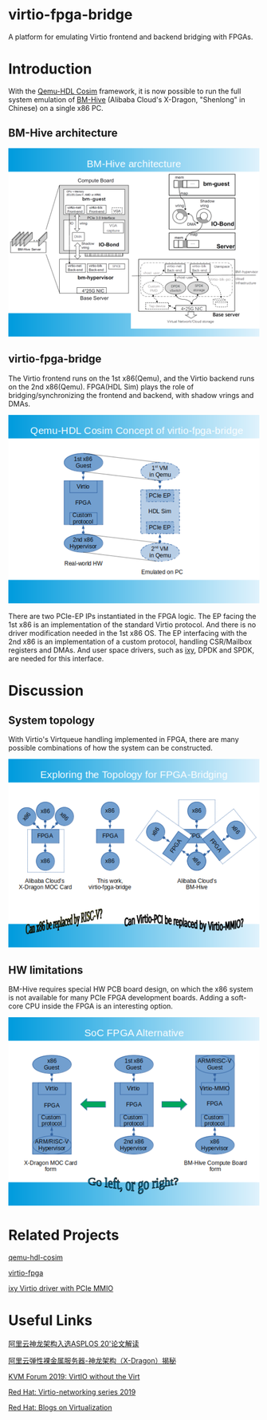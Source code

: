 # virtio-fpga-bridge
A platform for emulating Virtio frontend and backend bridging with FPGAs.

# Introduction
With the [Qemu-HDL Cosim](http://compas.cs.stonybrook.edu/projects/fpgacloud/vm-hdl-cosim/) framework, it is now possible to run the full system emulation of [BM-Hive](https://dl.acm.org/doi/10.1145/3373376.3378507) (Alibaba Cloud's X-Dragon, "Shenlong" in Chinese) on a single x86 PC.

## BM-Hive architecture
![BM-Hive architecture](./doc/bm-hive.png)

## virtio-fpga-bridge
The Virtio frontend runs on the 1st x86(Qemu), and the Virtio backend runs on the 2nd x86(Qemu). FPGA(HDL Sim) plays the role of bridging/synchronizing the frontend and backend, with shadow vrings and DMAs. 

![virtio-fpga-bridge architecture](./doc/qemu-hdl-cosim.png)

There are two PCIe-EP IPs instantiated in the FPGA logic. The EP facing the 1st x86 is an implementation of the standard Virtio protocol. And there is no driver modification needed in the 1st x86 OS. The EP interfacing with the 2nd x86 is an implementation of a custom protocol, handling CSR/Mailbox registers and DMAs. And user space drivers, such as [ixy](https://github.com/emmericp/ixy), DPDK and SPDK, are needed for this interface.

# Discussion
## System topology
With Virtio's Virtqueue handling implemented in FPGA, there are many possible combinations of how the system can be constructed.

![Topology comparison](./doc/fpga-bridging.png)

## HW limitations
BM-Hive requires special HW PCB board design, on which the x86 system is not available for many PCIe FPGA development boards. Adding a soft-core CPU inside the FPGA is an interesting option.

![SoC FPGA alternative](./doc/soc-option.png)

# Related Projects
[qemu-hdl-cosim](https://github.com/RSPwFPGAs/qemu-hdl-cosim)

[virtio-fpga](https://github.com/RSPwFPGAs/virtio-fpga)

[ixy Virtio driver with PCIe MMIO](https://github.com/RSPwFPGAs/ixy)

# Useful Links
[阿里云神龙架构入选ASPLOS 20'论文解读](https://developer.aliyun.com/article/750344)

[阿里云弹性裸金属服务器-神龙架构（X-Dragon）揭秘](https://developer.aliyun.com/article/594276)

[KVM Forum 2019: VirtIO without the Virt](https://kvmforum2019.sched.com/event/TmxF/virtio-without-the-virt-towards-implementations-in-hardware-michael-tsirkin-red-hat)

[Red Hat: Virtio-networking series 2019](https://www.redhat.com/en/blog/virtio-networking-first-series-finale-and-plans-2020)

[Red Hat: Blogs on Virtualization](https://www.redhat.com/en/blog?f%5B0%5D=post_tags%3AVirtualization)

